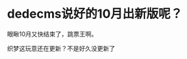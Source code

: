 # dedecms说好的10月出新版呢？


眼瞅10月又快结束了，跳票王啊。<img src="static/image/smiley/default/sweat.gif" smilieid="10" border="0" alt="" /> 

织梦这玩意还在更新？不是好久没更新了
